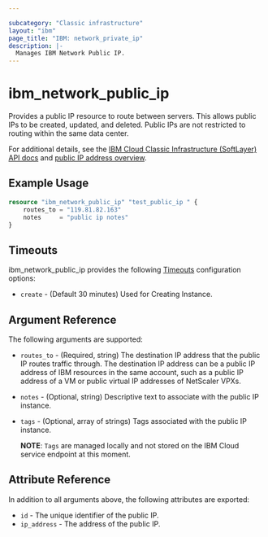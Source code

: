 ```yaml
---

subcategory: "Classic infrastructure"
layout: "ibm"
page_title: "IBM: network_private_ip"
description: |-
  Manages IBM Network Public IP.
---
```


# ibm\_network_public_ip

Provides a public IP resource to route between servers. This allows public IPs to be created, updated, and deleted. Public IPs are not restricted to routing within the same data center.

For additional details, see the [IBM Cloud Classic Infrastructure (SoftLayer) API docs](http://sldn.softlayer.com/reference/services/SoftLayer_Network_Subnet_IpAddress_Global) and [public IP address overview](https://knowledgelayer.softlayer.com/learning/global-ip-addresses).

## Example Usage

```terraform
resource "ibm_network_public_ip" "test_public_ip " {
    routes_to = "119.81.82.163"
    notes     = "public ip notes"
}
```

## Timeouts
ibm_network_public_ip provides the following [Timeouts](https://www.terraform.io/docs/configuration/resources.html#timeouts) configuration options:

* `create` - (Default 30 minutes) Used for Creating Instance.

## Argument Reference

The following arguments are supported:

* `routes_to` - (Required, string) The destination IP address that the public IP routes traffic through. The destination IP address can be a public IP address of IBM resources in the same account, such as a public IP address of a VM or public virtual IP addresses of NetScaler VPXs.
* `notes` - (Optional, string) Descriptive text to associate with the public IP instance.
* `tags` - (Optional, array of strings) Tags associated with the public IP instance.  

  **NOTE**: `Tags` are managed locally and not stored on the IBM Cloud service endpoint at this moment.

## Attribute Reference

In addition to all arguments above, the following attributes are exported:

* `id` - The unique identifier of the public IP.
* `ip_address` - The address of the public IP.

